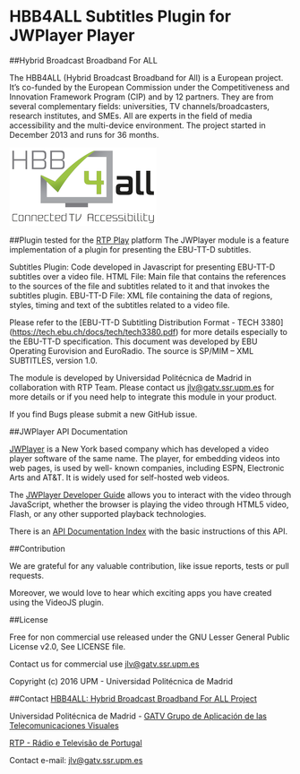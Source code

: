 # HBB4ALL Subtitles Plugin for JWPlayer Player

##Hybrid Broadcast Broadband For ALL

The HBB4ALL (Hybrid Broadcast Broadband for All) is a European project. It’s co-funded by the European Commission under the Competitiveness and Innovation Framework Program (CIP) and by 12 partners. They are from several complementary fields: universities, TV channels/broadcasters, research institutes, and SMEs. All are experts in the field of media accessibility and the multi-device environment. The project started in December 2013 and runs for 36 months.

![alt tag](icons/hbb4all_logo.png)

##Plugin tested for the [RTP Play](www.rtp.pt/play) platform 
The JWPlayer module is a feature implementation of a plugin for presenting the EBU-TT-D subtitles.

Subtitles Plugin: Code developed in Javascript for presenting EBU-TT-D subtitles over a video file.
HTML File: Main file that contains the references to the sources of the file and subtitles related to it and that invokes the subtitles plugin.
EBU-TT-D File: XML file containing the data of regions, styles, timing and text of the subtitles related to a video file.

Please refer to the [EBU-TT-D Subtitling Distribution Format - TECH 3380] (https://tech.ebu.ch/docs/tech/tech3380.pdf) for more details especially to the EBU-TT-D specification.
This document was developed by EBU Operating Eurovision and EuroRadio. The source is SP/MIM – XML SUBTITLES, version 1.0.

The module is developed by Universidad Politécnica de Madrid in collaboration with RTP Team. 
Please contact us jlv@gatv.ssr.upm.es for more details or if you need help to integrate this module in your product.

If you find Bugs please submit a new GitHub issue.

##JWPlayer API Documentation

[JWPlayer](https://www.jwplayer.com/) is a New York based company which has developed a video player software of the same name. The player, for embedding videos into web pages, is used by well- known companies, including ESPN, Electronic Arts and AT&T. It is widely used for self-hosted web videos.

The [JWPlayer Developer Guide](https://developer.jwplayer.com/) allows you to interact with the video through JavaScript, whether the browser is playing the video through HTML5 video, Flash, or any other supported playback technologies.

There is an [API Documentation Index](https://developer.jwplayer.com/jw-player/docs/developer-guide/api/javascript_api_reference/) with the basic instructions of this API.

##Contribution

We are grateful for any valuable contribution, like issue reports, tests or pull requests.

Moreover, we would love to hear which exciting apps you have created using the VideoJS plugin.

##License

Free for non commercial use released under the GNU Lesser General Public License v2.0, See LICENSE file.

Contact us for commercial use jlv@gatv.ssr.upm.es

Copyright (c) 2016 UPM - Universidad Politécnica de Madrid

##Contact
[HBB4ALL: Hybrid Broadcast Broadband For ALL Project](http://www.hbb4all.eu/)

Universidad Politécnica de Madrid - [GATV Grupo de Aplicación de las Telecomunicaciones Visuales](http://www.gatv.ssr.upm.es)

[RTP - Rádio e Televisão de Portugal](http://www.rtp.pt/)

Contact e-mail: jlv@gatv.ssr.upm.es

